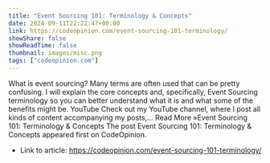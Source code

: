 ```yaml
---
title: "Event Sourcing 101: Terminology & Concepts"
date: 2024-09-11T22:22:47+00:00
link: https://codeopinion.com/event-sourcing-101-terminology/
showShare: false
showReadTime: false
thumbnail: images/misc.png
tags: ["codeopinion.com"]
---
```

What is event sourcing? Many terms are often used that can be pretty confusing. I will explain the core concepts and, specifically, Event Sourcing terminology so you can better understand what it is and what some of the benefits might be. YouTube Check out my YouTube channel, where I post all kinds of content accompanying my posts,… Read More »Event Sourcing 101: Terminology & Concepts
The post Event Sourcing 101: Terminology & Concepts appeared first on CodeOpinion.

- Link to article: https://codeopinion.com/event-sourcing-101-terminology/